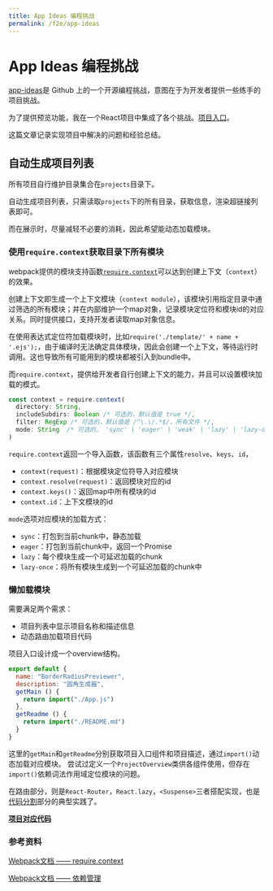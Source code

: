 ```yaml
---
title: App Ideas 编程挑战
permalink: /f2e/app-ideas
---
```


# App Ideas 编程挑战

[app-ideas](https://github.com/florinpop17/app-ideas)是 Github 上的一个开源编程挑战，意图在于为开发者提供一些练手的项目挑战。

为了提供预览功能，我在一个React项目中集成了各个挑战。[项目入口](https://sourcegraph.com/github.com/curlywater/app-ideas-challenge)。

这篇文章记录实现项目中解决的问题和经验总结。


## 自动生成项目列表

所有项目自行维护目录集合在`projects`目录下。

自动生成项目列表，只需读取`projects`下的所有目录，获取信息，渲染超链接列表即可。

而在展示时，尽量减轻不必要的消耗，因此希望能动态加载模块。

### 使用`require.context`获取目录下所有模块

webpack提供的模块支持函数[`require.context`](https://webpack.docschina.org/guides/dependency-management/#require-with-expression)可以达到创建上下文（`context`）的效果。

创建上下文即生成一个上下文模块（`context module`），该模块引用指定目录中通过筛选的所有模块；并在内部维护一个map对象，记录模块定位符和模块id的对应关系。同时提供接口，支持开发者读取map对象信息。

在使用表达式定位符加载模块时，比如`require('./template/' + name + '.ejs');`，由于编译时无法确定具体模块，因此会创建一个上下文，等待运行时调用。这也导致所有可能用到的模块都被引入到bundle中。

而`require.context`，提供给开发者自行创建上下文的能力，并且可以设置模块加载的模式。

``` js
const context = require.context(
  directory: String,
  includeSubdirs: Boolean /* 可选的，默认值是 true */,
  filter: RegExp /* 可选的，默认值是 /^\.\/.*$/，所有文件 */,
  mode: String  /* 可选的， 'sync' | 'eager' | 'weak' | 'lazy' | 'lazy-once'，默认值是 'sync' */
)
```

`require.context`返回一个导入函数，该函数有三个属性`resolve`、`keys`、`id`，
- `context(request)`：根据模块定位符导入对应模块
- `context.resolve(request)`：返回模块对应的id
- `context.keys()`：返回map中所有模块的id
- `context.id`：上下文模块的id

`mode`选项对应模块的加载方式：
- `sync`：打包到当前chunk中，静态加载
- `eager`：打包到当前chunk中，返回一个Promise
- `lazy`：每个模块生成一个可延迟加载的chunk
- `lazy-once`：将所有模块生成到一个可延迟加载的chunk中

### 懒加载模块

需要满足两个需求：
- 项目列表中显示项目名称和描述信息
- 动态路由加载项目代码


项目入口设计成一个overview结构。

``` js
export default {
  name: "BorderRadiusPreviewer",
  description: "圆角生成器",
  getMain () {
    return import("./App.js")
  },
  getReadme () {
    return import("./README.md")
  }
}
```

这里的`getMain`和`getReadme`分别获取项目入口组件和项目描述，通过`import()`动态加载对应模块。
尝试过定义一个`ProjectOverview`类供各组件使用，但存在`import()`依赖词法作用域定位模块的问题。

在路由部分，则是`React-Router`，`React.lazy`，`<Suspense>`三者搭配实现，也是[代码分割](https://zh-hans.reactjs.org/docs/code-splitting.html)部分的典型实践了。

**[项目对应代码](https://sourcegraph.com/github.com/curlywater/app-ideas-challenge/-/blob/src/App.js)**

### 参考资料

[Webpack文档 —— require.context](https://webpack.docschina.org/api/module-methods/#requirecontext)

[Webpack文档 —— 依赖管理](https://webpack.docschina.org/guides/dependency-management)

